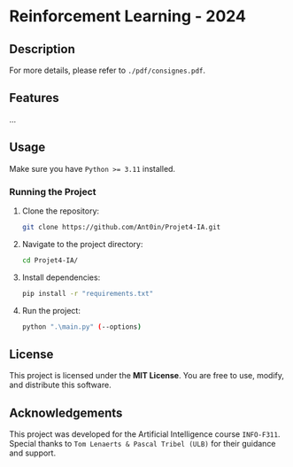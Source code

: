 # Reinforcement Learning - 2024

## Description

For more details, please refer to `./pdf/consignes.pdf`.

## Features

...


## Usage

Make sure you have `Python >= 3.11` installed.


### Running the Project

1. Clone the repository:

   ```bash
   git clone https://github.com/Ant0in/Projet4-IA.git
   ```

2. Navigate to the project directory:

   ```bash
   cd Projet4-IA/
   ```

3. Install dependencies:
   
   ```bash
   pip install -r "requirements.txt"
   ```

4. Run the project:

   ```bash
   python ".\main.py" (--options)
   ```

## License

This project is licensed under the **MIT License**. You are free to use, modify, and distribute this software.

## Acknowledgements

This project was developed for the Artificial Intelligence course `INFO-F311`. Special thanks to `Tom Lenaerts & Pascal Tribel (ULB)` for their guidance and support.


